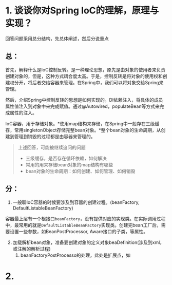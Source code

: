 # 1. 谈谈你对Spring IoC的理解，原理与实现？

回答问题采用总分结构，先总体阐述，然后分说重点

## 总：

​	首先，解释什么是IoC控制反转。是一种理论思想，原先是由对象的使用者来负责创建对象的，但是，这种方式耦合度太高。于是，控制反转是将对象的使用权和创建权分开，将后者交给容器来管理。在Spring中，我们可以将对象交给Spring来管理。

​	然后，介绍Spring中控制反转的思想是如何实现的。DI依赖注入，将具体的成员属性值注入到对象中来完成赋值。通过@Autowired，populateBean等方式来完成属性的注入。

​	IoC容器，用于存储对象。*使用map结构来存储，在Spring中一般存在三级缓存，常用singletonObject存储完整bean对象。*整个bean对象的生命周期，从创建到管理到销毁的过程都是由容器来管理的。

> 上述回答，可能被继续追问的问题
>
> - 三级缓存，是否存在循环依赖，如何解决
> - 常用的用来存储bean对象的map结构有哪些
> - bean对象的生命周期：如何创建、如何管理、如何销毁

## 分：

1. 一般聊IoC容器的时候要涉及到容器的创建过程。(beanFactory, DefaultListableBeanFactory)

​	容器最上层有一个根接口`beanFactory`，没有提供对应的实现类。在实际调用过程中，最常用的就是`DefaultListableBeanFactory`实现类。创建完bean工厂后，需要设置一些参数，如BeanPostProcessor, Aware接口的子类，等属性。

2. 加载解析bean对象，准备要创建对象的定义对象beaDefinition(涉及到xml，或注解的解析过程)
   1. beanFactoryPostProcesso的处理，此处是扩展点，如

# 2. 